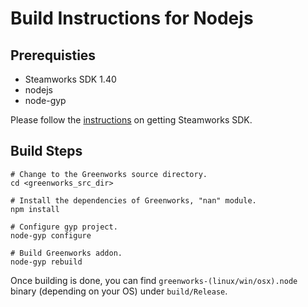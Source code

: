 # Build Instructions for Nodejs

## Prerequisties

* Steamworks SDK 1.40
* nodejs
* node-gyp

Please follow the [instructions](get-steamworks-sdk.md) on getting Steamworks
SDK.

## Build Steps

```shell
# Change to the Greenworks source directory.
cd <greenworks_src_dir>

# Install the dependencies of Greenworks, "nan" module.
npm install

# Configure gyp project.
node-gyp configure

# Build Greenworks addon.
node-gyp rebuild
```

Once building is done, you can find `greenworks-(linux/win/osx).node` binary
(depending on your OS) under `build/Release`.
